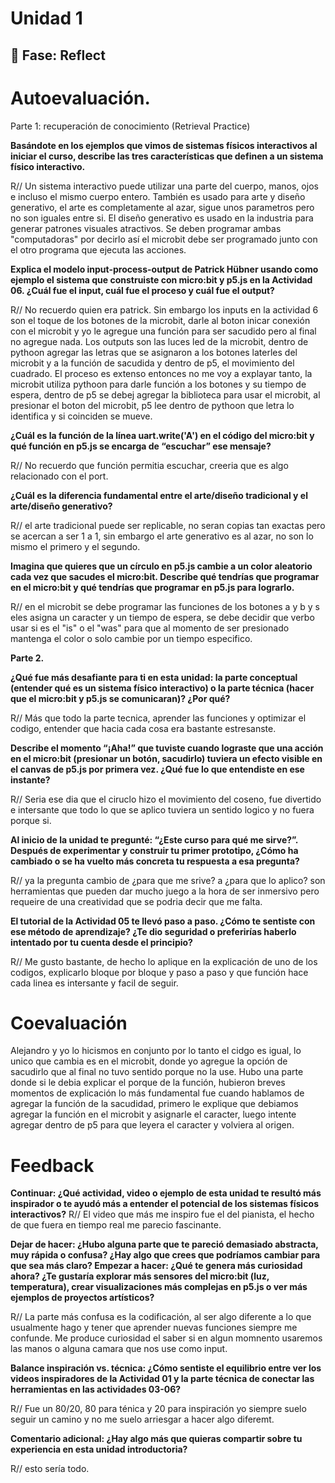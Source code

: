 # Unidad 1

## 🤔 Fase: Reflect

# Autoevaluación.

 Parte 1: recuperación de conocimiento (Retrieval Practice)


**Basándote en los ejemplos que vimos de sistemas físicos interactivos al iniciar el curso, describe las tres características que definen a un sistema físico interactivo.**

R// Un sistema interactivo puede utilizar una parte del cuerpo, manos, ojos e incluso el mismo cuerpo entero. También es usado para arte y diseño generativo, el arte es completamente al azar, sigue unos parametros pero no son iguales entre si. El diseño generativo es usado en la industria para generar patrones visuales atractivos. Se deben programar ambas "computadoras" por decirlo así el microbit debe ser programado junto con el otro programa que ejecuta las acciones. 

**Explica el modelo input-process-output de Patrick Hübner usando como ejemplo el sistema que construiste con micro:bit y p5.js en la Actividad 06. ¿Cuál fue el input, cuál fue el proceso y cuál fue el output?**

R// No recuerdo quien era patrick. Sin embargo los inputs en la actividad 6 son el toque de los botones de la microbit, darle al boton inicar conexión con el microbit y yo le agregue una función para ser sacudido pero al final no agregue nada. Los outputs son las luces led de la microbit, dentro de pythoon agregar las letras que se asignaron a los botones laterles del microbit y a la función de sacudida y dentro de p5, el movimiento del cuadrado. El proceso es extenso entonces no me voy a explayar tanto, la microbit utiliza pythoon para darle función a los botones y su tiempo de espera, dentro de p5 se debej agregar la biblioteca para usar el microbit, al presionar el boton del microbit, p5 lee dentro de pythoon que letra lo identifica y si coinciden se mueve.

**¿Cuál es la función de la línea uart.write('A') en el código del micro:bit y qué función en p5.js se encarga de “escuchar” ese mensaje?**

R// No recuerdo que función permitia escuchar, creeria que es algo relacionado con el port.

**¿Cuál es la diferencia fundamental entre el arte/diseño tradicional y el arte/diseño generativo?**

R// el arte tradicional puede ser replicable, no seran copias tan exactas pero se acercan a ser 1 a 1, sin embargo el arte generativo es al azar, no son lo mismo el primero y el segundo.

**Imagina que quieres que un círculo en p5.js cambie a un color aleatorio cada vez que sacudes el micro:bit. Describe qué tendrías que programar en el micro:bit y qué tendrías que programar en p5.js para lograrlo.**

R// en el microbit se debe programar las funciones de los botones a y b y s eles asigna un caracter y un tiempo de espera, se debe decidir que verbo usar si es el "is" o el "was" para que al momento de ser presionado mantenga el color o solo cambie por un tiempo especifico.

**Parte 2.**

**¿Qué fue más desafiante para ti en esta unidad: la parte conceptual (entender qué es un sistema físico interactivo) o la parte técnica (hacer que el micro:bit y p5.js se comunicaran)? ¿Por qué?**

R// Más que todo la parte tecnica, aprender las funciones y optimizar el codigo, entender que hacia cada cosa era bastante estresanste.


**Describe el momento “¡Aha!” que tuviste cuando lograste que una acción en el micro:bit (presionar un botón, sacudirlo) tuviera un efecto visible en el canvas de p5.js por primera vez. ¿Qué fue lo que entendiste en ese instante?**

R// Seria ese dia que el ciruclo hizo el movimiento del coseno, fue divertido e intersante que todo lo que se aplico tuviera un sentido logico y no fuera porque si.


**Al inicio de la unidad te pregunté: “¿Este curso para qué me sirve?”. Después de experimentar y construir tu primer prototipo, ¿Cómo ha cambiado o se ha vuelto más concreta tu respuesta a esa pregunta?**

R// ya la pregunta cambio de ¿para que me srive? a ¿para que lo aplico? son herramientas que pueden dar mucho juego a la hora de ser inmersivo pero requeire de una creatividad que se podria decir que me falta.


**El tutorial de la Actividad 05 te llevó paso a paso. ¿Cómo te sentiste con ese método de aprendizaje? ¿Te dio seguridad o preferirías haberlo intentado por tu cuenta desde el principio?**

R// Me gusto bastante, de hecho lo aplique en la explicación de uno de los codigos, explicarlo bloque por bloque y paso a paso y que función hace cada linea es intersante y facil de seguir.

# Coevaluación

Alejandro y yo lo hicismos en conjunto por lo tanto el cidgo es igual, lo unico que cambia es en el microbit, donde yo agregue la opción de sacudirlo que al final no tuvo sentido porque no la use. Hubo una parte donde si le debia explicar el porque de la función, hubieron breves momentos de explicación lo más fundamental fue cuando hablamos de agregar la función de la sacudidad, primero le explique que debiamos agregar la función en el microbit y asignarle el caracter, luego intente agregar dentro de p5 para que leyera el caracter y volviera al origen. 

# Feedback

**Continuar: ¿Qué actividad, video o ejemplo de esta unidad te resultó más inspirador o te ayudó más a entender el potencial de los sistemas físicos interactivos?**
R// El video que más me inspiro fue el del pianista, el hecho de que fuera en tiempo real me parecio fascinante.

**Dejar de hacer: ¿Hubo alguna parte que te pareció demasiado abstracta, muy rápida o confusa? ¿Hay algo que crees que podríamos cambiar para que sea más claro?
Empezar a hacer: ¿Qué te genera más curiosidad ahora? ¿Te gustaría explorar más sensores del micro:bit (luz, temperatura), crear visualizaciones más complejas en p5.js o ver más ejemplos de proyectos artísticos?**

R// La parte más confusa es la codificación, al ser algo diferente a lo que usualmente hago y tener que aprender nuevas funciones siempre me confunde. Me produce curiosidad el saber si en algun momnento usaremos las manos o alguna camara que nos use como input.


**Balance inspiración vs. técnica: ¿Cómo sentiste el equilibrio entre ver los videos inspiradores de la Actividad 01 y la parte técnica de conectar las herramientas en las actividades 03-06?**

R// Fue un 80/20, 80 para ténica y 20 para inspiración yo siempre suelo seguir un camino y no me suelo arriesgar a hacer algo diferemt. 

**Comentario adicional: ¿Hay algo más que quieras compartir sobre tu experiencia en esta unidad introductoria?**

R// esto sería todo.


